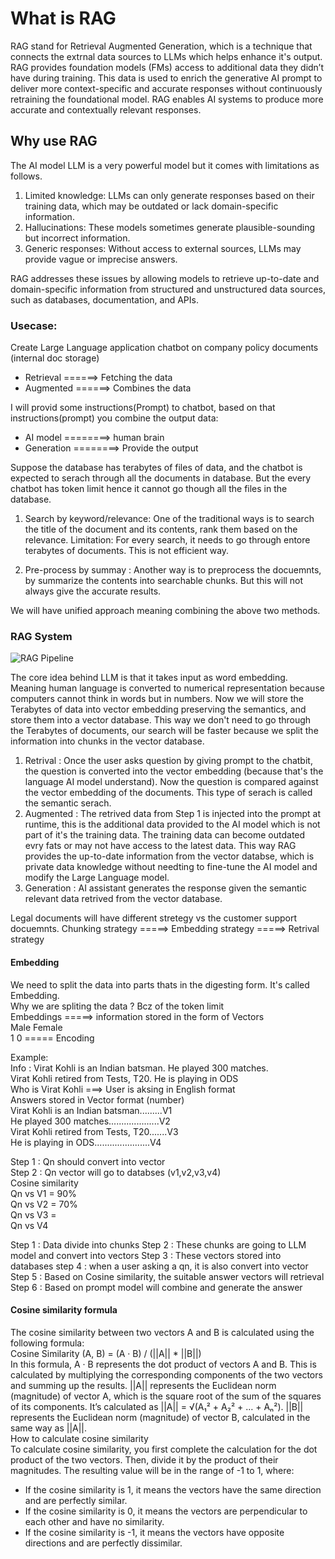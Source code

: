 # What is RAG

RAG stand for Retrieval Augmented Generation, which is a technique that connects the extrnal data sources to LLMs which helps enhance it's output. RAG provides foundation models (FMs) access to additional data they didn’t have during training. This data is used to enrich the generative AI prompt to deliver more context-specific and accurate responses without continuously retraining the foundational model. RAG enables AI systems to produce more accurate and contextually relevant responses.

## Why use RAG

The AI model LLM is a very powerful model but it comes with limitations as follows. 

1. Limited knowledge: LLMs can only generate responses based on their training data, which may be outdated or lack domain-specific information.
2. Hallucinations: These models sometimes generate plausible-sounding but incorrect information.
3. Generic responses: Without access to external sources, LLMs may provide vague or imprecise answers.

RAG addresses these issues by allowing models to retrieve up-to-date and domain-specific information from structured and unstructured data sources, such as databases, documentation, and APIs.

### Usecase:
Create Large Language application chatbot on company policy documents (internal doc storage)

- Retrieval ======> Fetching the data
- Augmented ======> Combines the data

I will provid some instructions(Prompt) to chatbot, based on that instructions(prompt) you combine the output data: 
- AI model ========> human brain
- Generation ========> Provide the output

Suppose the database has terabytes of files of data, and the chatbot is expected to serach through all the documents in database. But the every chatbot has token limit hence it cannot go though all the files in the database.  
1. Search by keyword/relevance: One of the traditional ways is to search the title of the document and its contents, rank them based on the relevance. 
Limitation:
For every search, it needs to go through entore terabytes of documents. This is not efficient way.

2. Pre-process by summay : Another way is to preprocess the docuemnts, by summarize the contents into searchable chunks. But this will not always give the accurate results.

We will have unified approach meaning combining the above two methods.

### RAG System

![RAG Pipeline](/Users/supriyasampatjadhav/Documents/2025/GitRepositories/RAG_app_using_AWS/RAG_pipeline.png "RAG")

The core idea behind LLM is that it takes input as word embedding. Meaning human language is converted to numerical representation because computers cannot think in words but in numbers. 
Now we will store the Terabytes of data into vector embedding preserving the semantics, and store them into a vector database. This way we don't need to go through the Terabytes of documents, our search will be faster because we split the information into chunks in the vector database.
1. Retrival : Once the user asks question by giving prompt to the chatbit, the question is converted into the vector embedding (because that's the language AI model understand). Now the question is compared against the vector embedding of the documents. This type of serach is called the semantic serach. 
2. Augmented : The retrived data from Step 1 is injected into the prompt at runtime, this is the additional data provided to the AI model which is not part of it's the training data. The training data can become outdated evry fats or may not have access to the latest data. This way RAG provides the up-to-date information from the vector databse, which is private data knowledge without needting to fine-tune the AI model and modify the Large Language model. 
3. Generation : AI assistant generates the response given the semantic relevant data retrived from the vector database.

Legal documents will have different stretegy vs the customer support docuemnts. 
Chunking strategy =====> Embedding strategy =====> Retrival strategy


#### Embedding 

We need to split the data into parts thats in the digesting form. It's called Embedding.<br>
Why we are spliting the data ? Bcz of the token limit<br>
Embeddings =====> information stored in the form of Vectors<br>
Male Female<br>
 1     0   ===== Encoding<br>

Example: <br>
Info : Virat Kohli is an Indian batsman. He played 300 matches. <br>
Virat Kohli retired from Tests, T20. He is playing in ODS<br>
Who is Virat Kohli ===> User is aksing in English format<br>
Answers stored in Vector format (number)<br>
Virat Kohli is an Indian batsman.........V1 <br>
He played 300 matches....................V2<br>
Virat Kohli retired from Tests, T20.......V3 <br>
He is playing in ODS......................V4<br>

Step 1 : Qn should convert into vector<br>
Step 2 : Qn vector will go to databses (v1,v2,v3,v4)<br>
         Cosine similarity<br>
         Qn  vs  V1    =   90%<br>
         Qn  vs  V2    =   70%<br>
         Qn  vs  V3    =   <br>
         Qn  vs  V4<br>


Step 1 : Data divide into chunks
Step 2 : These chunks are going to LLM model and convert into vectors
Step 3 : These vectors stored into databases
step 4 : when a user asking a qn, it is also convert into vector
Step 5 : Based on Cosine similarity, the suitable answer vectors will retrieval
Step 6 : Based on prompt model will combine and generate the answer

#### Cosine similarity formula
The cosine similarity between two vectors A and B is calculated using the following formula:<br>
Cosine Similarity (A, B) = (A · B) / (||A|| * ||B||)<br>
In this formula, A · B represents the dot product of vectors A and B. This is calculated by multiplying the corresponding components of the two vectors and summing up the results. ||A|| represents the Euclidean norm (magnitude) of vector A, which is the square root of the sum of the squares of its components. It’s calculated as ||A|| = √(A₁² + A₂² + … + Aₙ²). ||B|| represents the Euclidean norm (magnitude) of vector B, calculated in the same way as ||A||.<br>
How to calculate cosine similarity<br>
To calculate cosine similarity, you first complete the calculation for the dot product of the two vectors. Then, divide it by the product of their magnitudes. The resulting value will be in the range of -1 to 1, where:<br>
- If the cosine similarity is 1, it means the vectors have the same direction and are perfectly similar.<br>
- If the cosine similarity is 0, it means the vectors are perpendicular to each other and have no similarity.<br>
- If the cosine similarity is -1, it means the vectors have opposite directions and are perfectly dissimilar.<br>

